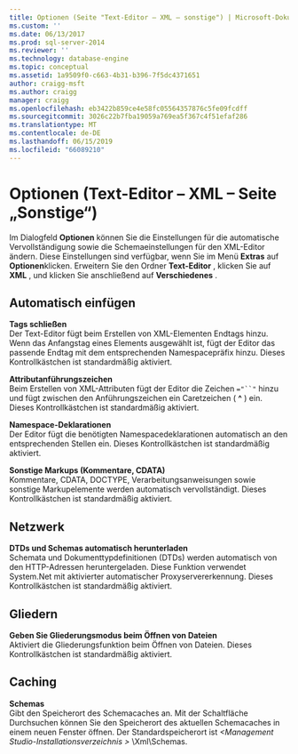 ```yaml
---
title: Optionen (Seite "Text-Editor – XML – sonstige") | Microsoft-Dokumentation
ms.custom: ''
ms.date: 06/13/2017
ms.prod: sql-server-2014
ms.reviewer: ''
ms.technology: database-engine
ms.topic: conceptual
ms.assetid: 1a9509f0-c663-4b31-b396-7f5dc4371651
author: craigg-msft
ms.author: craigg
manager: craigg
ms.openlocfilehash: eb3422b859ce4e58fc05564357876c5fe09fcdff
ms.sourcegitcommit: 3026c22b7fba19059a769ea5f367c4f51efaf286
ms.translationtype: MT
ms.contentlocale: de-DE
ms.lasthandoff: 06/15/2019
ms.locfileid: "66089210"
---
```

# <a name="options-text-editor---xml---miscellaneous-page"></a>Optionen (Text-Editor – XML – Seite „Sonstige“)

Im Dialogfeld **Optionen** können Sie die Einstellungen für die automatische Vervollständigung sowie die Schemaeinstellungen für den XML-Editor ändern. Diese Einstellungen sind verfügbar, wenn Sie im Menü **Extras** auf **Optionen**klicken. Erweitern Sie den Ordner **Text-Editor** , klicken Sie auf **XML** , und klicken Sie anschließend auf **Verschiedenes** .  
  
## <a name="auto-insert"></a>Automatisch einfügen  
 **Tags schließen**  
 Der Text-Editor fügt beim Erstellen von XML-Elementen Endtags hinzu. Wenn das Anfangstag eines Elements ausgewählt ist, fügt der Editor das passende Endtag mit dem entsprechenden Namespacepräfix hinzu. Dieses Kontrollkästchen ist standardmäßig aktiviert.  
  
 **Attributanführungszeichen**  
 Beim Erstellen von XML-Attributen fügt der Editor die Zeichen `="``"` hinzu und fügt zwischen den Anführungszeichen ein Caretzeichen ( **^** ) ein. Dieses Kontrollkästchen ist standardmäßig aktiviert.  
  
 **Namespace-Deklarationen**  
 Der Editor fügt die benötigten Namespacedeklarationen automatisch an den entsprechenden Stellen ein. Dieses Kontrollkästchen ist standardmäßig aktiviert.  
  
 **Sonstige Markups (Kommentare, CDATA)**  
 Kommentare, CDATA, DOCTYPE, Verarbeitungsanweisungen sowie sonstige Markupelemente werden automatisch vervollständigt. Dieses Kontrollkästchen ist standardmäßig aktiviert.  
  
## <a name="network"></a>Netzwerk  
 **DTDs und Schemas automatisch herunterladen**  
 Schemata und Dokumenttypdefinitionen (DTDs) werden automatisch von den HTTP-Adressen heruntergeladen. Diese Funktion verwendet System.Net mit aktivierter automatischer Proxyservererkennung. Dieses Kontrollkästchen ist standardmäßig aktiviert.  
  
## <a name="outlining"></a>Gliedern  
 **Geben Sie Gliederungsmodus beim Öffnen von Dateien**  
 Aktiviert die Gliederungsfunktion beim Öffnen von Dateien. Dieses Kontrollkästchen ist standardmäßig aktiviert.  
  
## <a name="caching"></a>Caching  
 **Schemas**  
 Gibt den Speicherort des Schemacaches an. Mit der Schaltfläche Durchsuchen können Sie den Speicherort des aktuellen Schemacaches in einem neuen Fenster öffnen. Der Standardspeicherort ist  *\<Management Studio-Installationsverzeichnis >* \Xml\Schemas.  
